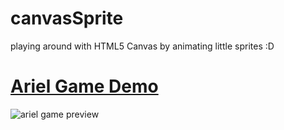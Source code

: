 # canvasSprite
playing around with HTML5 Canvas by animating little sprites :D

# [Ariel Game Demo](http://kadie.me/arielGameDemo)

![ariel game preview][preview]

[preview]:kadie16.github.io/arielAssets/arielPreview.png
